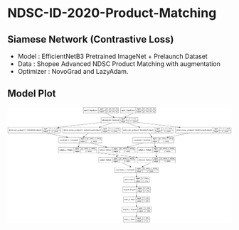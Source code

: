 # NDSC-ID-2020-Product-Matching

## Siamese Network (Contrastive Loss)
- Model : EfficientNetB3 Pretrained ImageNet + Prelaunch Dataset 
- Data : Shopee Advanced NDSC Product Matching with augmentation
- Optimizer : NovoGrad and LazyAdam. 

## Model Plot
<img src="https://github.com/farhantandia/NDSC-ID-2020-Product-Matching/blob/main/model_plot.png"/>
